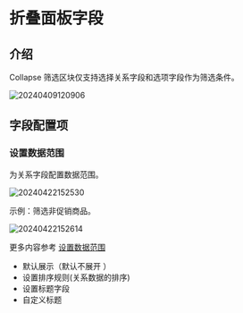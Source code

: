 # 折叠面板字段

## 介绍

Collapse 筛选区块仅支持选择关系字段和选项字段作为筛选条件。

![20240409120906](https://nocobase-docs.oss-cn-beijing.aliyuncs.com/20240409120906.png)

## 字段配置项

### 设置数据范围

为关系字段配置数据范围。

![20240422152530](https://nocobase-docs.oss-cn-beijing.aliyuncs.com/20240422152530.png)

示例：筛选非促销商品。

![20240422152614](https://nocobase-docs.oss-cn-beijing.aliyuncs.com/20240422152614.png)

更多内容参考 [设置数据范围](/handbook/ui/fields/field-settings/data-scope)

- 默认展示（默认不展开 ）
- 设置排序规则(关系数据的排序)
- 设置标题字段
- 自定义标题

